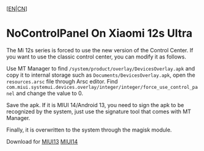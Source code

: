 [[EN](README.md)|[CN](README_CN.md)]

# NoControlPanel On Xiaomi 12s Ultra

The Mi 12s series is forced to use the new version of the Control Center. If you want to use the classic control center, you can modify it as follows.

Use MT Manager to find `/system/product/overlay/DevicesOverlay.apk` and copy it to internal storage such as `Documents/DevicesOverlay.apk`, open the `resources.arsc` file through Arsc editor. Find `com.miui.systemui.devices.overlay/integer/integer/force_use_control_panel` and change the value to 0.

Save the apk. If it is MIUI 14/Android 13, you need to sign the apk to be recognized by the system, just use the signature tool that comes with MT Manager.

Finally, it is overwritten to the system through the magisk module.

Download for [MIUI13](https://github.com/moonheart/NoControlPanel/releases/download/v14.0.2/Xiaomi12sUltraClasicControlCenter-MIUI13.zip) [MIUI14](https://github.com/moonheart/NoControlPanel/releases/download/v14.0.2/Xiaomi12sUltraClasicControlCenter-MIUI14.zip)
